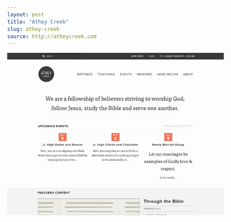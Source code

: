 ```yaml
---
layout: post
title: "Athey Creek"
slug: athey-creek
source: http://atheycreek.com
---
```


<img src="/screenshots/athey-creek.jpg">
